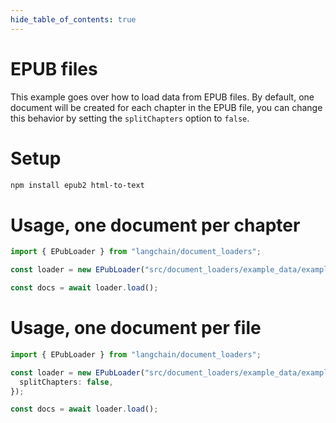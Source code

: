```yaml
---
hide_table_of_contents: true
---
```


# EPUB files

This example goes over how to load data from EPUB files. By default, one document will be created for each chapter in the EPUB file, you can change this behavior by setting the `splitChapters` option to `false`.

# Setup

```bash npm2yarn
npm install epub2 html-to-text
```

# Usage, one document per chapter

```typescript
import { EPubLoader } from "langchain/document_loaders";

const loader = new EPubLoader("src/document_loaders/example_data/example.epub");

const docs = await loader.load();
```

# Usage, one document per file

```typescript
import { EPubLoader } from "langchain/document_loaders";

const loader = new EPubLoader("src/document_loaders/example_data/example.epub", {
  splitChapters: false,
});

const docs = await loader.load();
```

